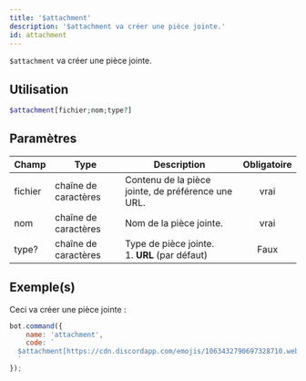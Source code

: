 ```yaml
---
title: '$attachment'
description: '$attachment va créer une pièce jointe.'
id: attachment
---
```


`$attachment` va créer une pièce jointe.

## Utilisation

```php
$attachment[fichier;nom;type?]
```

## Paramètres

| Champ   | Type                 | Description                                                | Obligatoire |
| ------- | -------------------- | ---------------------------------------------------------- |:-----------:|
| fichier | chaîne de caractères | Contenu de la pièce jointe, de préférence une URL.         |    vrai     |
| nom     | chaîne de caractères | Nom de la pièce jointe.                                    |    vrai     |
| type?   | chaîne de caractères | Type de pièce jointe. <br /> 1. **URL** (par défaut) |    Faux     |

## Exemple(s)

Ceci va créer une pièce jointe :

```javascript
bot.command({
    name: 'attachment',
    code: `
  $attachment[https://cdn.discordapp.com/emojis/1063432790697328710.webp?size=96&quality=lossless;boost-icon.png;URL]
  `
});
```
